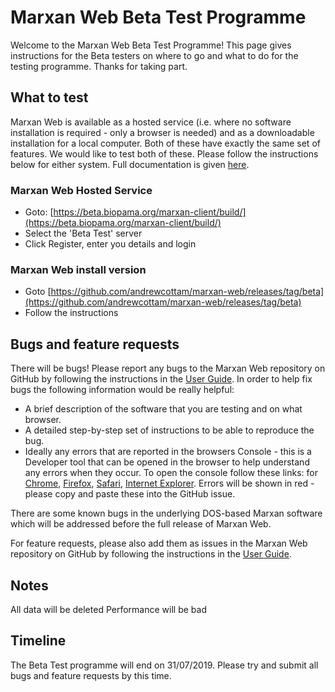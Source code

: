 # Marxan Web Beta Test Programme
Welcome to the Marxan Web Beta Test Programme! This page gives instructions for the Beta testers on where to go and what to do for the testing programme. Thanks for taking part.

## What to test
Marxan Web is available as a hosted service (i.e. where no software installation is required - only a browser is needed) and as a downloadable installation for a local computer. Both of these have exactly the same set of features. We would like to test both of these. Please follow the instructions below for either system. Full documentation is given [here](/docs_overview.md).  

### Marxan Web Hosted Service
- Goto: [https://beta.biopama.org/marxan-client/build/](https://beta.biopama.org/marxan-client/build/)
- Select the 'Beta Test' server
- Click Register, enter you details and login  

### Marxan Web install version
- Goto [https://github.com/andrewcottam/marxan-web/releases/tag/beta](https://github.com/andrewcottam/marxan-web/releases/tag/beta)
- Follow the instructions  

## Bugs and feature requests
There will be bugs! Please report any bugs to the Marxan Web repository on GitHub by following the instructions in the [User Guide](https://andrewcottam.github.io/marxan-web/documentation/docs_user.html#providing-feedback). In order to help fix bugs the following information would be really helpful:

- A brief description of the software that you are testing and on what browser.  
- A detailed step-by-step set of instructions to be able to reproduce the bug.  
- Ideally any errors that are reported in the browsers Console - this is a Developer tool that can be opened in the browser to help understand any errors when they occur. To open the console follow these links: for [Chrome](https://developers.google.com/web/tools/chrome-devtools/open#chrome), [Firefox](https://developer.mozilla.org/en-US/docs/Tools/Web_Console/Opening_the_Web_Console), [Safari](https://support.apple.com/en-gb/guide/safari/sfri20948/mac), [Internet Explorer](https://msdn.microsoft.com/en-us/data/gg589530(v=vs.71)). Errors will be shown in red - please copy and paste these into the GitHub issue.  

There are some known bugs in the underlying DOS-based Marxan software which will be addressed before the full release of Marxan Web.  

For feature requests, please also add them as issues in the Marxan Web repository on GitHub by following the instructions in the [User Guide](https://andrewcottam.github.io/marxan-web/documentation/docs_user.html#providing-feedback).

## Notes 
All data will be deleted
Performance will be bad

## Timeline
The Beta Test programme will end on 31/07/2019. Please try and submit all bugs and feature requests by this time.  

